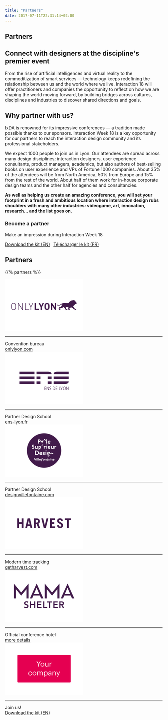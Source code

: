 ```yaml
---
title: "Partners"
date: 2017-07-11T22:31:14+02:00
---
```

<section class="container content container-s spacer-t-b">
  <h1>Partners</h1>
  <h2>Connect with designers at the discipline's premier event</h2>
  <p>
    From the rise of artificial intelligences and virtual reality to the commoditization of smart services — technology keeps redefining the relationship between us and the world where we live. Interaction 18 will offer practitioners and companies the opportunity to reflect on how we are shaping the world moving forward, by building bridges across cultures, disciplines and industries to discover shared directions and goals.
  </p>
  <h2>Why partner with us?</h2>
  <p>
    IxDA is renowned for its impressive conferences — a tradition made possible thanks to our sponsors. Interaction Week 18 is a key opportunity for our partners to reach the interaction design community and its professional stakeholders.
  </p>
  <p>
    We expect 1000 people to join us in Lyon. Our attendees are spread across many design disciplines; interaction designers, user experience consultants, product managers, academics, but also authors of best-selling books on user experience and VPs of Fortune 1000 companies. About 35% of the attendees will be from North America, 50% from Europe and 15% from the rest of the world. About half of them work for in-house corporate design teams and the other half for agencies and consultancies.
  </p>
  <p>
    <strong>
      As well as helping us create an amazing conference, you will set your footprint in a fresh and ambitious location where interaction design rubs shoulders with many other industries: videogame, art, innovation, research... and the list goes on.
    </strong>
  </p>
</section>

<section class="container container-s spacer-t">
  <div class="bordered mega-padding">
    <div class="boxes boxes-valign boxes-nopadding">
      <div class="box">
        <h3>Become a partner</h3>
    <p>Make an impression during Interaction&nbsp;Week&nbsp;18</p>
      </div>
      <div class="box">
        <a href="pdf/Interaction-18_SponsorKit_EN.pdf" target="_blank" class="button">Download the kit (EN)</a>&ensp;
        <a href="pdf/Interaction-18_SponsorKit_FR.pdf" target="_blank" class="button button-secondary">Télécharger le kit (FR)</a>
      </div>
    </div>
  </div>
</section>

<section class="container container-s spacer-t-b text-center">
<h2>
  Partners
</h2>
<div class="boxes boxes-nopadding boxes-partners">

{{% partners %}}


  <div class="box">
    <img src="/img/logos/partner-OnlyLyon.svg" alt="OnlyLyon" style="width:250px;"><br/>
      <hr class="hr-xs">
      Convention bureau<br>
      <a href="http://www.onlylyon.com" target="_blank">onlylyon.com</a>
  </div>

  <!-- Mirage festival
  <div class="box">
    <img src="/img/logos/partner-Mirage-Festival.svg" alt="Mirage Festival" style="width:250px;"><br/>
      <hr class="hr-xs">
      Art & Mapping<br>
      <a href="http://www.miragefestival.com" target="_blank">miragefestival.com</a>
  </div>
  -->

  <div class="box">
    <img src="/img/logos/partner-ENS.svg" alt="ENS school" style="width:250px;"><br/>
      <hr class="hr-xs">
      Partner Design School<br>
      <a href="http://www.ens-lyon.fr" target="_blank">ens-lyon.fr</a>
  </div>
  <div class="box">
    <img src="/img/logos/partner-Villefontaine.svg" alt="Villefontaine design school" style="width:250px;"><br/>
      <hr class="hr-xs">
      Partner Design School<br>
      <a href="http://dsaa.designvillefontaine.com" target="_blank">designvillefontaine.com</a>
  </div>
  <div class="box">
    <img src="/img/logos/partner-Harvest.svg" alt="Harvest app" style="width:250px;"><br/>
      <hr class="hr-xs">
      Modern time tracking<br>
      <a href="https://www.getharvest.com" target="_blank">getharvest.com</a>
  </div>
  <div class="box">
    <img src="/img/logos/partner-Mama-shelter.svg" alt="Mama Shelter hotel" style="width:250px;"><br/>
      <hr class="hr-xs">
      Official conference hotel<br>
      <a href="lyon-accomodations.html" target="_blank">more details</a>
  </div>
  <div class="box">
    <img src="/img/logos/partner-You.svg" alt="Become a partner" style="width:250px;"><br/>
      <hr class="hr-xs">
      Join us!<br>
      <a href="pdf/Interaction-18_SponsorKit_EN.pdf" target="_blank">Download the kit (EN)</a>
  </div>
</div>
</section>
